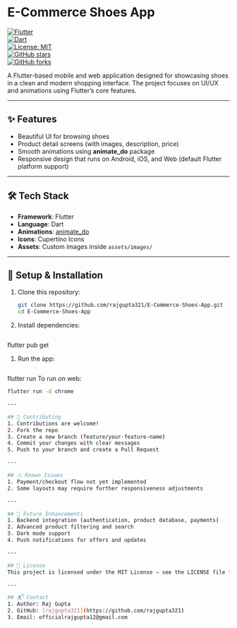 # E-Commerce Shoes App  

[![Flutter](https://img.shields.io/badge/Flutter-v3-blue?logo=flutter)](https://flutter.dev)  
[![Dart](https://img.shields.io/badge/Dart-v3-blue?logo=dart)](https://dart.dev)  
[![License: MIT](https://img.shields.io/badge/License-MIT-green.svg)](LICENSE)  
[![GitHub stars](https://img.shields.io/github/stars/rajgupta321/E-Commerce-Shoes-App?style=social)](https://github.com/rajgupta321/E-Commerce-Shoes-App/stargazers)  
[![GitHub forks](https://img.shields.io/github/forks/rajgupta321/E-Commerce-Shoes-App?style=social)](https://github.com/rajgupta321/E-Commerce-Shoes-App/network/members)  

A Flutter-based mobile and web application designed for showcasing shoes in a clean and modern shopping interface. The project focuses on UI/UX and animations using Flutter’s core features.  

---

## ✨ Features

- Beautiful UI for browsing shoes  
- Product detail screens (with images, description, price)  
- Smooth animations using **animate_do** package  
- Responsive design that runs on Android, iOS, and Web (default Flutter platform support)  

---

## 🛠️ Tech Stack

- **Framework**: Flutter  
- **Language**: Dart  
- **Animations**: [animate_do](https://pub.dev/packages/animate_do)  
- **Icons**: Cupertino Icons  
- **Assets**: Custom images inside `assets/images/`  

---

## 🚀 Setup & Installation

1. Clone this repository:
   ```bash
   git clone https://github.com/rajgupta321/E-Commerce-Shoes-App.git
   cd E-Commerce-Shoes-App
2. Install dependencies:
   ```bash
  flutter pub get
1. Run the app:
   ```bash
  flutter run
   To run on web:
   ```bash
   flutter run -d chrome

---

## 🤝 Contributing
1. Contributions are welcome!
2. Fork the repo
3. Create a new branch (feature/your-feature-name)
4. Commit your changes with clear messages
5. Push to your branch and create a Pull Request

---

## ⚠️ Known Issues
1. Payment/checkout flow not yet implemented
2. Some layouts may require further responsiveness adjustments

---

## 🔮 Future Enhancements
1. Backend integration (authentication, product database, payments)
2. Advanced product filtering and search
3. Dark mode support
4. Push notifications for offers and updates

---

## 📄 License
This project is licensed under the MIT License – see the LICENSE file for details.

---

## 📬 Contact
1. Author: Raj Gupta  
2. GitHub: [rajgupta321](https://github.com/rajgupta321)  
3. Email: officialrajgupta12@gmail.com
